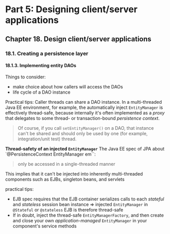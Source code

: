 # Part 5: Designing client/server applications
## Chapter 18. Design client/server applications
### 18.1. Creating a persistence layer
#### 18.1.3. Implementing entity DAOs
Things to consider: 
* make choice about how callers will access the DAOs
* life cycle of a DAO instance

Practical tips: Caller threads can share a DAO instance. In a multi-threaded Java EE environment, for example, the automatically inject `EntityManager` is effectively thread-safe, because internally it's often implemented as a *proxy* that delegates to some thread- or transaction-bound *persistence context*.

> Of course, if you call `setEntityManager()` on a DAO, that instance can't be shared and should only be used by one (for example, integration/unit test) thread.

**Thread-safety of an injected `EntityManager`**
The Java EE spec of JPA about `@PersistenceContext EntityManager em``: 

> only be accessed in a single-threaded manner

This implies that it can't be injected into inherently multi-threaded components such as EJBs, singleton beans, and servlets

practical tips:

* EJB spec requires that the EJB container serializes calls to each *stateful* and *stateless* session bean instance => injected `EntityManager` in `@Stateful` or `@stateless` EJB is therefore thread-safe
* If in doubt, inject the thread-safe `EntityManagerFactory`, and then create and close your own *application-managed* `EntityManager` in your component's service methods
